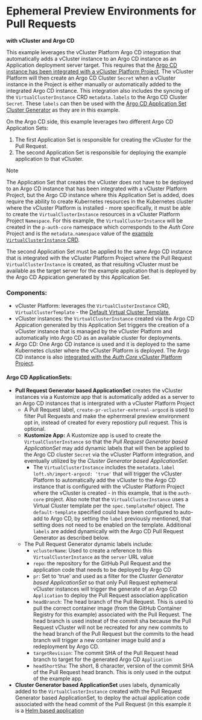 # Ephemeral Preview Environments for Pull Requests 

**with vCluster and Argo CD**

This example leverages the vCluster Platform Argo CD integration that automatically adds a vCluster instance to an Argo CD instance as an Application deployment server target. This requires that the [Argo CD instance has been integrated with a vCluster Platform Project](https://www.vcluster.com/docs/platform/integrations/argocd#enable-argo-cd-integration-per-project). The vCluster Platform will then create an Argo CD Cluster `Secret` when a vCluster instance in the Project is either manually or automatically added to the integrated Argo CD instance. This integration also includes the syncing of the `VirtualClusterInstance` CRD `metadata.labels` to the Argo CD Cluster `Secret`. These `labels` can then be used with the [Argo CD Application Set Cluster Generator](https://argo-cd.readthedocs.io/en/stable/operator-manual/applicationset/Generators-Cluster/#pass-additional-key-value-pairs-via-values-field) as they are in this example.

On the Argo CD side, this example leverages two different Argo CD Application Sets: 
1. The first Application Set is responsible for creating the vCluster for the Pull Request.
2. The second Application Set is responsible for deploying the example application to that vCluster.

> [!NOTE]
> The Application Set that creates the vCluster does not have to be deployed to an Argo CD instance that has been integrated with a vCluster Platform Project, but the Argo CD instance where this Application Set is added, does require the ability to create Kubernetes resources in the Kubernetes cluster where the vCluster Platform is installed - more specifically, it must be able to create the `VirtualClusterInstance` resources in a vCluster Platform Project `Namespace`. For this example, the `VirtualClusterInstance` will be created in the `p-auth-core` namespace which corresponds to the *Auth Core* Project and is the `metadata.namespace` value of the [example `VirtualClusterInstance` CRD](./kustomize/vcluster.yaml).
>
> The second Application Set must be applied to the same Argo CD instance that is integrated with the vCluster Platform Project where the Pull Request `VirtualClusterInstance` is created, as that resulting vCluster must be available as the target server for the example application that is deployed by the Argo CD Appication generated by this Application Set.

### Components:
- vCluster Platform: leverages the `VirtualClusterInstance` CRD, `VirtualClusterTemplate` - the [Default Virtual Cluster Template](../../virtual-cluster-templates/vcluster-templates.yaml#L30), 
- vCluster instances: the `VirtualClusterInstance` created via the Argo CD Appication generated by this Application Set triggers the creation of a vCluster instance that is managed by the vCluster Platform and automatically into Argo CD as an available cluster for deployments.
- Argo CD: One Argo CD instance is used and it is deployed to the same Kubernetes cluster where the vCluster Platform is deployed. The Argo CD instance is also [integrated with the *Auth Core* vCluster Platform Project](../../projects/projects.yaml#L120-L131).
  
#### Argo CD ApplicationSets:
- **Pull Request Generator based ApplicationSet** creates the vCluster instances via a Kustomize app that is automatically added as a server to an Argo CD instances that is intergrated with a vCluster Platform Project
  - A Pull Request label, `create-pr-vcluster-external-argocd` is used to filter Pull Requests and make the ephermeral preview environment opt in, instead of created for every repostiory pull request. This is optional.
  - **Kustomize App:** A Kustomize app is used to create the `VirtualClusterInstance` so that the *Pull Request Generator based ApplicationSet* may add dynamic labels that will then be applied to the Argo CD cluster `Secret` via the vCluster Platform integration, and eventually utilized by the *Cluster Generator based ApplicationSet*.
    - The `VirtualClusterInstance` includes the `metadata.label` `loft.sh/import-argocd: 'true'` that will trigger the vCluster Platform to automatically add the vCluster to the Argo CD instance that is configured with the vCluster Platform Project where the vCluster is created - in this example, that is the `auth-core` project. Also note that the `VirtualClusterInstance` uses a Virtual Cluster template per the `spec.templateRef` object. The `default-template` specified could have been configured to auto-add to Argo CD, by setting the `label` previously mentioned, that setting does not need to be enabled on the template. Additional `labels` are added dynamically with the Argo CD Pull Request Generator as described below.
  - The Pull Request Generator dynamic labels include:
    - `vclusterName`: Used to create a reference to this `VirtualClusterInstance` as the `server` URL value
    - `repo`: the repository for the GitHub Pull Request and the application code that needs to be deployed by Argo CD
    - `pr`: Set to 'true' and used as a filter for the *Cluster Generator based ApplicationSet* so that only Pull Request ephemeral vCluster instances will trigger the generate of an Argo CD `Application` to deploy the Pull Request association application
    - `headBranch`: The head branch of the Pull Request. This is used to pull the correct container image (from the GitHub Container Registry for this example) associated with the Pull Request. The head branch is used insteat of the commit sha because the Pull Request vCluster will not be recreated for any new commits to the head branch of the Pull Request but the commits to the head branch will trigger a new container image build and a redeployment by Argo CD.
    - `targetRevision`: The commit SHA of the Pull Request head branch to target for the generated Argo CD `Application`
    - `headShortSha`: The short, 8 character, version of the commit SHA of the Pull Request head branch. This is only used in the output of the example app.
- **Cluster Generator based ApplicationSet** uses labels, dynamically added to the `VirtualClusterInstance` created with the Pull Request Generator based ApplicationSet, to deploy the actual application code associated with the head commit of the Pull Request (in this example it is a [Helm based application](../../../helm-chart/)

